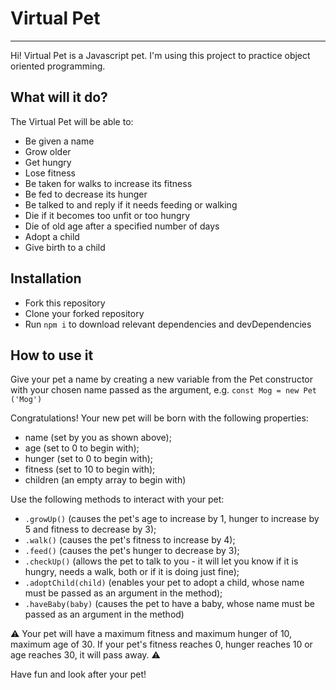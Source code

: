 # Virtual Pet
---

Hi! Virtual Pet is a Javascript pet. I'm using this project to practice object oriented programming.

## What will it do?


The Virtual Pet will be able to:

* Be given a name
* Grow older
* Get hungry
* Lose fitness
* Be taken for walks to increase its fitness
* Be fed to decrease its hunger
* Be talked to and reply if it needs feeding or walking
* Die if it becomes too unfit or too hungry
* Die of old age after a specified number of days
* Adopt a child
* Give birth to a child

## Installation


* Fork this repository
* Clone your forked repository
* Run `npm i` to download relevant dependencies and devDependencies

## How to use it

Give your pet a name by creating a new variable from the Pet constructor with your chosen name passed as the argument, e.g. `const Mog = new Pet ('Mog')`

Congratulations! Your new pet will be born with the following properties:
* name (set by you as shown above);
* age (set to 0 to begin with);
* hunger (set to 0 to begin with);
* fitness (set to 10 to begin with);
* children (an empty array to begin with)

Use the following methods to interact with your pet:
* `.growUp()` (causes the pet's age to increase by 1, hunger to increase by 5 and fitness to decrease by 3);
* `.walk()` (causes the pet's fitness to increase by 4);
* `.feed()` (causes the pet's hunger to decrease by 3);
* `.checkUp()` (allows the pet to talk to you - it will let you know if it is hungry, needs a walk, both or if it is doing just fine);
* `.adoptChild(child)` (enables your pet to adopt a child, whose name must be passed as an argument in the method);
* `.haveBaby(baby)` (causes the pet to have a baby, whose name must be passed as an argument in the method)

:warning: Your pet will have a maximum fitness and maximum hunger of 10, maximum age of 30. If your pet's fitness reaches 0, hunger reaches 10 or age reaches 30, it will pass away. :warning:

Have fun and look after your pet!